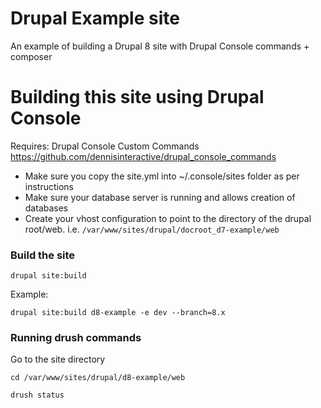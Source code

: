 # Drupal Example site
An example of building a Drupal 8 site with Drupal Console commands + composer

# Building this site using Drupal Console

Requires: Drupal Console Custom Commands https://github.com/dennisinteractive/drupal_console_commands

- Make sure you copy the site.yml into ~/.console/sites folder as per instructions
- Make sure your database server is running and allows creation of databases
- Create your vhost configuration to point to the directory of the drupal root/web.
i.e. `/var/www/sites/drupal/docroot_d7-example/web`

### Build the site

`drupal site:build`

Example:

`drupal site:build d8-example -e dev --branch=8.x`

### Running drush commands

Go to the site directory

`cd /var/www/sites/drupal/d8-example/web`

`drush status`
